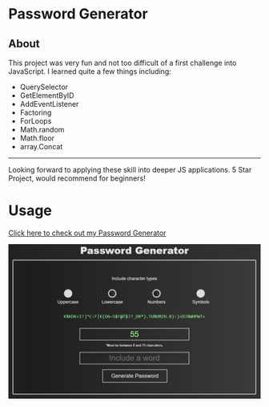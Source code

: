# Password Generator

## About
This project was very fun and not too difficult of a first challenge into JavaScript. I learned quite a few things including:
- QuerySelector
- GetElementByID
- AddEventListener
- Factoring
- ForLoops
- Math.random
- Math.floor
- array.Concat
---
Looking forward to applying these skill into deeper JS applications. 5 Star Project, would recommend for beginners!
# Usage

[Click here to check out my Password Generator](https://dillanthomas88.github.io/introtojavascript/)

![Password Generator Preview](/Assets/images/pw-generator-preview.PNG)